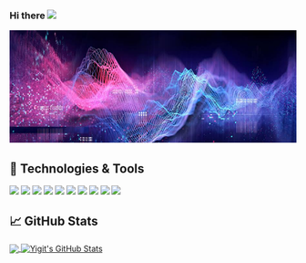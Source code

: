 ### Hi there <img src="https://raw.githubusercontent.com/MartinHeinz/MartinHeinz/master/wave.gif" width="30px">
[![Header](https://github.com/yctasoglu/yctasoglu/blob/main/header/C0F40A09-7EFC-4348-8E9F-C1F5D2CCE455.jpeg "Header")](https://some-url.dev/)
## 🔧 Technologies & Tools
![](https://img.shields.io/badge/Code-Python-informational?style=flat&logo=python&logoColor=white&color=2bbc8a)
![](https://img.shields.io/pypi/pyversions/scikit-learn.svg)
![](https://img.shields.io/badge/Machine_Learning-informational?style=flatlogoColor=white&color=2bbc8a)
![](https://img.shields.io/badge/Deep_Learning-informational?style=flatlogoColor=white&color=2bbc8a)
![](https://img.shields.io/badge/Data_Preparation-informational?style=flatlogoColor=white&color=2bbc8a)
![](https://img.shields.io/badge/Statistics-informational?style=flatlogoColor=white&color=2bbc8a)
![](https://img.shields.io/badge/AB_Test-informational?style=flatlogoColor=white&color=2bbc8a)
![](https://img.shields.io/badge/SQL-informational?style=flatlogoColor=white&color=2bbc8a)
![](https://img.shields.io/badge/Problem_Solving-informational?style=flatlogoColor=white&color=2bbc8a)
![](https://img.shields.io/badge/Visualization-informational?style=flatlogoColor=white&color=2bbc8a)


## &#x1f4c8; GitHub Stats

<a href="https://github.com/yctasoglu/yctasoglu">
  <img align="center" src="https://github-readme-stats.vercel.app/api/top-langs/?username=yctasoglu&hide=java,html,tex&title_color=ffffff&text_color=c9cacc&icon_color=2bbc8a&bg_color=1d1f21&langs_count=3" />
</a>
<a href="https://github.com/yctasoglu/yctasoglu">
  <img align="center" src="https://github-readme-stats.vercel.app/api?username=yctasoglu&show_icons=true&line_height=27&count_private=true&title_color=ffffff&text_color=c9cacc&icon_color=2bbc8a&bg_color=1d1f21" alt="Yigit's GitHub Stats" />
</a>



<!--
**yctasoglu/yctasoglu** is a ✨ _special_ ✨ repository because its `README.md` (this file) appears on your GitHub profile.

Here are some ideas to get you started:

- 🔭 I’m currently working on ...
- 🌱 I’m currently learning ...
- 👯 I’m looking to collaborate on ...
- 🤔 I’m looking for help with ...
- 💬 Ask me about ...
- 📫 How to reach me: ...
- 😄 Pronouns: ...
- ⚡ Fun fact: ...
-->
